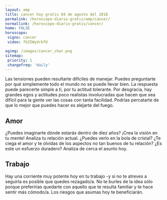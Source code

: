 ```yaml
---
layout: amp
title: cancer hoy gratis 04 de agosto del 2018 
permalink: /horoscopo-diario-gratis/amp/cancer/
normallink: /horoscopo-diario-gratis/cancer/
home: FALSE
horoscopo:
 signo: cancer
 video: fb3IWydrkfU

ogimg: /images/cancer_char.png
sitemap:
 priority: 1
 changefreq: 'daily'
---
```



Las tensiones pueden resultarte difíciles de manejar. Puedes preguntarte por qué simplemente todo el mundo no se puede llevar bien. La respuesta puede parecerte simple a ti, por tu actitud tolerante. Por desgracia, hay grandes egos y actitudes poco realistas involucradas que hacen que sea difícil para la gente ver las cosas con tanta facilidad. Podrías percatarte de que lo mejor que puedes hacer es alejarte del fuego.

## Amor

¿Puedes imaginarte dónde estarás dentro de diez años? ¡Crea la visión en tu mente! Analiza tu relación actual. ¿Puedes verlo en la bola de cristal? ¿Te ciega el amor y te olvidas de los aspectos no tan buenos de tu relación? ¿Es este un esfuerzo duradero? Analiza de cerca el asunto hoy.

## Trabajo

Hay una corriente muy potente hoy en tu trabajo -y si no te atreves a seguirla es posible que quedes rezagado/a. No te burles de la idea sólo porque preferirías quedarte con aquello que te resulta familiar y te hace sentir más cómodo/a. Los riesgos que asumas hoy te beneficiarán.